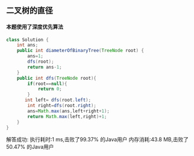 ## 二叉树的直径
#### 本题使用了深度优先算法
```java
class Solution {
    int ans;
    public int diameterOfBinaryTree(TreeNode root) {
        ans=1;
        dfs(root);
        return ans-1;
    }
    public int dfs(TreeNode root){
        if(root==null){
            return 0;
        }
       int left= dfs(root.left);
        int right=dfs(root.right);
        ans=Math.max(ans,left+right+1);
        return Math.max(left,right)+1;
    }
}
```
解答成功:
	执行耗时:1 ms,击败了99.37% 的Java用户
	内存消耗:43.8 MB,击败了50.47% 的Java用户